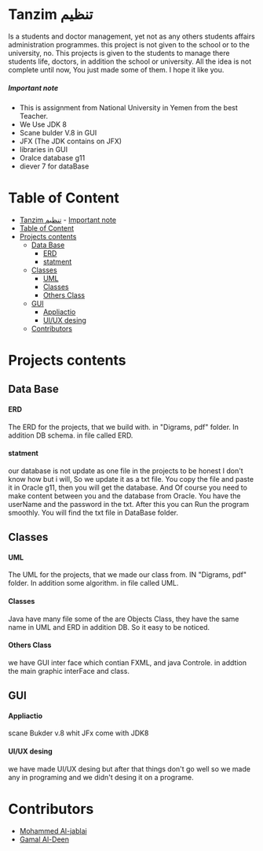 # Tanzim تنظيم

Is a students and doctor management, yet not as any others students affairs administration programmes. this project is not given to the school or to the university, no. This projects is given to the students to manage there students life, doctors, in addition the school or university.
All the idea is not complete until now, You just made some of them. I hope it like you.

##### Important note

* This is assignment from National University in Yemen from the best Teacher.
* We Use JDK 8
* Scane bulder V.8 in GUI
* JFX (The JDK contains on JFX)
* libraries in GUI
* Oralce database g11
* diever 7 for dataBase
  
# Table of Content

- [Tanzim تنظيم](#tanzim-تنظيم)
        - [Important note](#important-note)
- [Table of Content](#table-of-content)
- [Projects contents](#projects-contents)
  - [Data Base](#data-base)
      - [ERD](#erd)
      - [statment](#statment)
  - [Classes](#classes)
      - [UML](#uml)
      - [Classes](#classes-1)
      - [Others Class](#others-class)
  - [GUI](#gui)
      - [Appliactio](#appliactio)
      - [UI/UX desing](#uiux-desing)
  - [Contributors](#contributors)

# Projects contents

## Data Base

#### ERD

The ERD for the projects, that we build with. in "Digrams, pdf" folder. In addition DB schema. in file called ERD.

#### statment

our database is not update as one file in the projects to be honest I don't know how but i will, So we update it as a txt file. You copy the file and paste it in Oracle g11, then you will get the database. And Of course you need to make content between you and the database from Oracle. You have the userName and the password in the txt. After this you can Run the program smoothly.
You will find the txt file in DataBase folder.

## Classes

#### UML

The UML for the projects, that we made our class from. IN "Digrams, pdf" folder. In addition some algorithm. in file called UML.

#### Classes

Java have many file some of the are Objects Class, they have the same name in UML and ERD in addition DB. So it easy to be noticed.

#### Others Class

we have GUI inter face which contian FXML, and java Controle. in addtion the main graphic interFace and class.

## GUI

#### Appliactio

scane Bukder v.8 whit JFx come with JDK8

#### UI/UX desing

we have made UI/UX desing but after that things don't go well so we made any in programing and we didn't desing it on a programe.

# Contributors

* [Mohammed Al-jablai](https://github.com/mohammed-aljablai)
* [Gamal Al-Deen](https://github.com/gamalaldden2)
